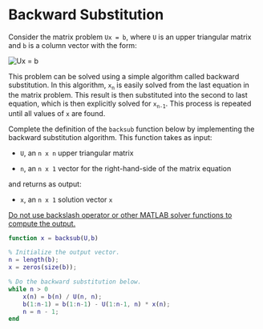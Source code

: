 # Backward Substitution

Consider the matrix problem `Ux = b`, where `U` is an upper triangular matrix and `b` is a column vector with the form:

![Ux = b](../images/backward_subs.jpg)

This problem can be solved using a simple algorithm called backward substitution. In this algorithm, `x`<sub>`n`</sub> is easily solved from the last equation in the matrix problem. This result is then substituted into the second to last equation, which is then explicitly solved for `x`<sub>`n-1`</sub>. This process is repeated until all values of `x` are found.

Complete the definition of the `backsub` function below by implementing the backward substitution algorithm. This function takes as input:

+ `U`, an `n x n` upper triangular matrix

+ `n`, an `n x 1` vector for the right-hand-side of the matrix equation

and returns as output:

+ `x`, an `n x 1` solution vector `x`

<u>Do not use backslash operator or other MATLAB solver functions to compute the output.</u>

```matlab
function x = backsub(U,b)

% Initialize the output vector.
n = length(b);
x = zeros(size(b));

% Do the backward substitution below.
while n > 0
    x(n) = b(n) / U(n, n);
    b(1:n-1) = b(1:n-1) - U(1:n-1, n) * x(n);
    n = n - 1;
end
```